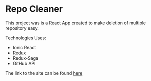 # Repo Cleaner
This project was is a React App created to make deletion of multiple repository easy. 

Technologies Uses:
- Ionic React
- Redux
- Redux-Saga
- GitHub API


The link to the site can be found [here](https://repo-cleaner.netlify.app/)